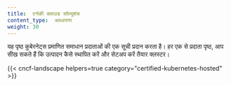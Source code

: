 ```yaml
---
title:  टर्नकी क्लाउड सॉल्यूशंस
content_type:  अवधारणा
weight: 30
---
```

<!-- overview -->

यह पृष्ठ कुबेरनेट्स प्रमाणित समाधान प्रदाताओं की एक सूची प्रदान करता है। हर एक से
प्रदाता पृष्ठ, आप सीख सकते हैं कि उत्पादन कैसे स्थापित करें और सेटअप करें
तैयार क्लस्टर।

<!-- body -->

{{< cncf-landscape helpers=true category="certified-kubernetes-hosted" >}}
